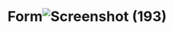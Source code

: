 # Form![Screenshot (193)](https://user-images.githubusercontent.com/113251855/201536170-4d823d59-ebbf-4c5c-ba13-31797dcb2f8b.png)
